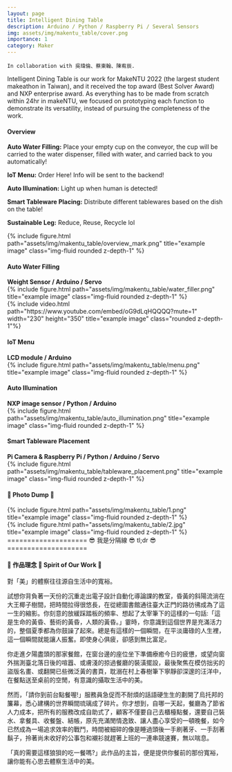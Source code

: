 ```yaml
---
layout: page
title: Intelligent Dining Table
description: Arduino / Python / Raspberry Pi / Several Sensors
img: assets/img/makentu_table/cover.png
importance: 1
category: Maker
---
```


    In collaboration with 吳瑋倫、蔡東翰、陳宥辰.

Intelligent Dining Table is our work for MakeNTU 2022 (the largest student makeathon in Taiwan), and it received the top award (Best Solver Award) and NXP enterprise award.
As everything has to be made from scratch within 24hr in makeNTU, we focused on prototyping each function to demonstrate its versatility, instead of pursuing the completeness of the work.

<h4><strong>Overview</strong></h4>
<div class="row">
    <div class="col-sm-4 mt-3 mt-md-0">
        <p><strong>Auto Water Filling:</strong> Place your empty cup on the conveyor, the cup will be carried to the water dispenser, filled with water, and carried back to you automatically!</p>
        <p><strong>IoT Menu:</strong> Order Here! Info will be sent to the backend!</p>
        <p><strong>Auto Illumination:</strong> Light up when human is detected!</p>
        <p><strong>Smart Tableware Placing:</strong> Distribute different tablewares based on the dish on the table!</p>
        <p><strong>Sustainable Leg:</strong> Reduce, Reuse, Recycle lol</p>
    </div>
    <div class="col-sm-6 mt-3 mt-md-0">
        {% include figure.html path="assets/img/makentu_table/overview_mark.png" title="example image" class="img-fluid rounded z-depth-1" %}
    </div>
</div>
<h4><strong>Auto Water Filling</strong></h4>
<strong>Weight Sensor / Arduino / Servo</strong>

<div class="row">
    <div class="col-sm-7 mt-3 mt-md-0">
        {% include figure.html path="assets/img/makentu_table/water_filler.png" title="example image" class="img-fluid rounded z-depth-1" %}
    </div>
    <div class="col-sm mt-3 mt-md-0">
        {% include video.html path="https://www.youtube.com/embed/oG9dLqHQQQQ?mute=1" width="230" height="350" title="example image" class="rounded z-depth-1"%}
    </div>
</div>

<h4><strong>IoT Menu</strong></h4>
<strong>LCD module / Arduino</strong>
<div class="row">
    <div class="col-sm-7 mt-3 mt-md-0">
        {% include figure.html path="assets/img/makentu_table/menu.png" title="example image" class="img-fluid rounded z-depth-1" %}
    </div>
</div>
<h4><strong>Auto Illumination</strong></h4>
<strong>NXP image sensor / Python / Arduino</strong>
<div class="row">
    <div class="col-sm-7 mt-3 mt-md-0">
        {% include figure.html path="assets/img/makentu_table/auto_illumination.png" title="example image" class="img-fluid rounded z-depth-1" %}
    </div>
</div>
<h4><strong>Smart Tableware Placement</strong></h4>
<strong>Pi Camera & Raspberry Pi / Python / Arduino / Servo</strong>
<div class="row">
    <div class="col-sm-7 mt-3 mt-md-0">
        {% include figure.html path="assets/img/makentu_table/tableware_placement.png" title="example image" class="img-fluid rounded z-depth-1" %}
    </div>
</div>


<h4><strong>🌸 Photo Dump 🌸</strong></h4>
<div class="row justify-content-sm-center">
    <div class="col-sm-9 mt-3 mt-md-0">
        {% include figure.html path="assets/img/makentu_table/1.png" title="example image" class="img-fluid rounded z-depth-1" %}
    </div>
    <div class="col-sm-3 mt-3 mt-md-0">
        {% include figure.html path="assets/img/makentu_table/2.jpg" title="example image" class="img-fluid rounded z-depth-1" %}
    </div>
</div>
==================== 😎 我是分隔線 😎 tl;dr 😎 ====================
<h4><strong>🌸 作品理念 🌸 Spirit of Our Work 🌸</strong></h4>
<p>對「美」的體察往往源自生活中的寬裕。</p>
<p>試想你背負著一天份的沉重走出電子設計自動化導論課的教室，昏黃的斜陽流淌在大王椰子樹間，把時間拉得很悠長，在從總圖書館通往臺大正門的路彷彿成為了這一生的縮影。你刻意的放緩踩踏板的頻率、想起了太宰筆下的這樣的一句話:「這是生命的黃昏、藝術的黃昏，人類的黃昏。」霎時，你意識到這個世界是充滿活力的，整個夏季都為你鼓譟了起來。總是有這樣的一個瞬間，在平淡庸碌的人生裡，這一個瞬間就能讓人振奮。即使身心俱疲，卻感到無比富足。</p>
<p>你走進夕陽盡頭的那家餐館，在窗台邊的座位坐下準備療癒今日的疲憊，或望向窗外揣測臺北落日後的喧囂、或膚淺的掠過餐廳的裝潢擺設，最後聚焦在模仿拙劣的盜版名畫、或翻開已些微泛黃的書頁，耽溺在村上春樹筆下寧靜卻深邃的汪洋中，在餐點送至桌前的空閒，有意識的攝取生活中的美。</p>
<p>然而，「請你到前台點餐喔!」服務員急促而不耐煩的話語硬生生的劃開了烏托邦的簾幕，悉心建構的世界瞬間琉璃成了碎片。你才想到，自哪一天起，餐廳為了節省人力成本，把所有的服務改成自助式了，顧客不僅要自己去櫃檯點餐，還要自己裝水、拿餐具、收餐盤、結帳，原先充滿閒情逸致、讓人盡心享受的一頓晚餐，如今已然成為一場追求效率的戰鬥，時間被細碎的像是睡過頭後一手刷著牙、一手刮著鬍子，拎著尚未收好的公事包和襯衫就趕著上班的一連串競速賽，無以喘息。</p>
<p>「真的需要這樣狼狽的吃一餐嗎?」此作品的主旨，便是提供你餐前的那份寬裕，讓你能有心思去體察生活中的美。</p>